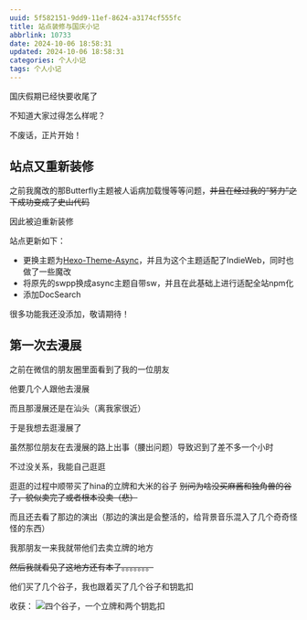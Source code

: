 ```yaml
---
uuid: 5f582151-9dd9-11ef-8624-a3174cf555fc
title: 站点装修与国庆小记
abbrlink: 10733
date: 2024-10-06 18:58:31
updated: 2024-10-06 18:58:31
categories: 个人小记
tags: 个人小记
---
```

国庆假期已经快要收尾了

不知道大家过得怎么样呢？

不废话，正片开始！
<!-- more -->
## 站点又重新装修
之前我魔改的那Butterfly主题被人诟病加载慢等等问题，~~并且在经过我的“努力”之下成功变成了史山代码~~

因此被迫重新装修

站点更新如下：
- 更换主题为[Hexo-Theme-Async](https://hexo-theme-async.imalun.com/)，并且为这个主题适配了IndieWeb，同时也做了一些魔改
- 将原先的swpp换成async主题自带sw，并且在此基础上进行适配全站npm化
- 添加DocSearch

很多功能我还没添加，敬请期待！

## 第一次去漫展
之前在微信的朋友圈里面看到了我的一位朋友

他要几个人跟他去漫展

而且那漫展还是在汕头（离我家很近）

于是我想去逛漫展了

虽然那位朋友在去漫展的路上出事（腰出问题）导致迟到了差不多一个小时

不过没关系，我能自己逛逛

逛逛的过程中顺带买了hina的立牌和大米的谷子 ~~别问为啥没买麻酱和独角兽的谷子，貌似卖完了或者根本没卖（悲）~~

而且还去看了那边的演出（那边的演出是会整活的，给背景音乐混入了几个奇奇怪怪的东西）

我那朋友一来我就带他们去卖立牌的地方

~~然后我就看见了这地方还有本子。。。。。。。~~

他们买了几个谷子，我也跟着买了几个谷子和钥匙扣

收获：
![四个谷子，一个立牌和两个钥匙扣](https://jsd.cdn.sinzmise.top/gh/SinzMise/picx-images-hosting@master/82245cff3c03cdd649f4b71ea6b8cc1.5tr06yjfnx.webp)
